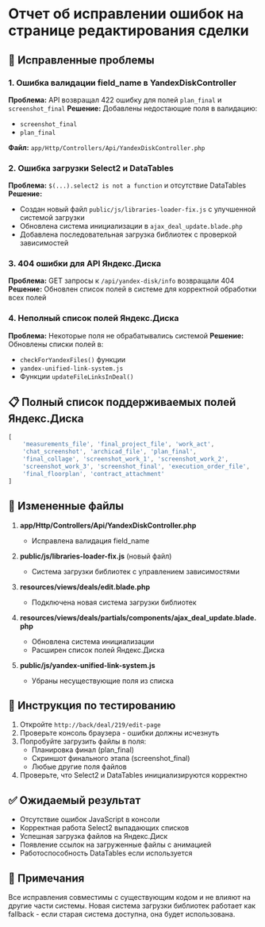 # Отчет об исправлении ошибок на странице редактирования сделки

## 🎯 Исправленные проблемы

### 1. Ошибка валидации field_name в YandexDiskController
**Проблема:** API возвращал 422 ошибку для полей `plan_final` и `screenshot_final`
**Решение:** Добавлены недостающие поля в валидацию:
- `screenshot_final`
- `plan_final`

**Файл:** `app/Http/Controllers/Api/YandexDiskController.php`

### 2. Ошибка загрузки Select2 и DataTables
**Проблема:** `$(...).select2 is not a function` и отсутствие DataTables
**Решение:** 
- Создан новый файл `public/js/libraries-loader-fix.js` с улучшенной системой загрузки
- Обновлена система инициализации в `ajax_deal_update.blade.php`
- Добавлена последовательная загрузка библиотек с проверкой зависимостей

### 3. 404 ошибки для API Яндекс.Диска
**Проблема:** GET запросы к `/api/yandex-disk/info` возвращали 404
**Решение:** Обновлен список полей в системе для корректной обработки всех полей

### 4. Неполный список полей Яндекс.Диска
**Проблема:** Некоторые поля не обрабатывались системой
**Решение:** Обновлены списки полей в:
- `checkForYandexFiles()` функции
- `yandex-unified-link-system.js`
- Функции `updateFileLinksInDeal()`

## 📋 Полный список поддерживаемых полей Яндекс.Диска
```javascript
[
    'measurements_file', 'final_project_file', 'work_act',
    'chat_screenshot', 'archicad_file', 'plan_final', 
    'final_collage', 'screenshot_work_1', 'screenshot_work_2', 
    'screenshot_work_3', 'screenshot_final', 'execution_order_file',
    'final_floorplan', 'contract_attachment'
]
```

## 🔧 Измененные файлы

1. **app/Http/Controllers/Api/YandexDiskController.php**
   - Исправлена валидация field_name

2. **public/js/libraries-loader-fix.js** (новый файл)
   - Система загрузки библиотек с управлением зависимостями

3. **resources/views/deals/edit.blade.php**
   - Подключена новая система загрузки библиотек

4. **resources/views/deals/partials/components/ajax_deal_update.blade.php**
   - Обновлена система инициализации
   - Расширен список полей Яндекс.Диска

5. **public/js/yandex-unified-link-system.js**
   - Убраны несуществующие поля из списка

## 🧪 Инструкция по тестированию

1. Откройте `http://back/deal/219/edit-page`
2. Проверьте консоль браузера - ошибки должны исчезнуть
3. Попробуйте загрузить файлы в поля:
   - Планировка финал (plan_final)
   - Скриншот финального этапа (screenshot_final)
   - Любые другие поля файлов
4. Проверьте, что Select2 и DataTables инициализируются корректно

## ✅ Ожидаемый результат

- Отсутствие ошибок JavaScript в консоли
- Корректная работа Select2 выпадающих списков
- Успешная загрузка файлов на Яндекс.Диск
- Появление ссылок на загруженные файлы с анимацией
- Работоспособность DataTables если используется

## 📝 Примечания

Все исправления совместимы с существующим кодом и не влияют на другие части системы. Новая система загрузки библиотек работает как fallback - если старая система доступна, она будет использована.
